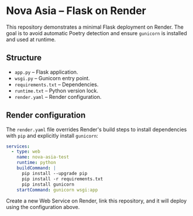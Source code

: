 # Nova Asia – Flask on Render

This repository demonstrates a minimal Flask deployment on Render. The goal is to avoid automatic Poetry detection and ensure `gunicorn` is installed and used at runtime.

## Structure

- `app.py` – Flask application.
- `wsgi.py` – Gunicorn entry point.
- `requirements.txt` – Dependencies.
- `runtime.txt` – Python version lock.
- `render.yaml` – Render configuration.

## Render configuration

The `render.yaml` file overrides Render's build steps to install dependencies with `pip` and explicitly install `gunicorn`:

```yaml
services:
  - type: web
    name: nova-asia-test
    runtime: python
    buildCommand: |
      pip install --upgrade pip
      pip install -r requirements.txt
      pip install gunicorn
    startCommand: gunicorn wsgi:app
```

Create a new Web Service on Render, link this repository, and it will deploy using the configuration above.
